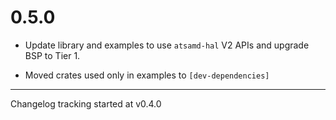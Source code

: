 # 0.5.0

- Update library and examples to use `atsamd-hal` V2 APIs and upgrade BSP to Tier 1.

- Moved crates used only in examples to `[dev-dependencies]`

---

Changelog tracking started at v0.4.0
